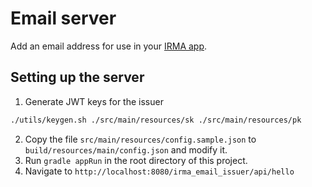 
# Email server

Add an email address for use in your [IRMA app](https://github.com/privacybydesign/irma_mobile).


## Setting up the server

1. Generate JWT keys for the issuer
```bash
./utils/keygen.sh ./src/main/resources/sk ./src/main/resources/pk
```
2. Copy the file `src/main/resources/config.sample.json` to
 `build/resources/main/config.json` and modify it.
3. Run `gradle appRun` in the root directory of this project.
4. Navigate to `http://localhost:8080/irma_email_issuer/api/hello`
